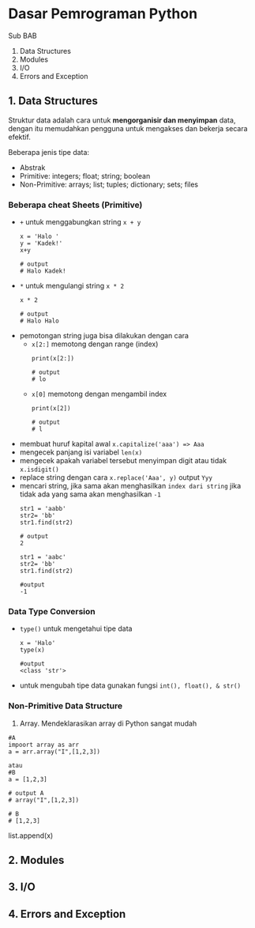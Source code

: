 # Dasar Pemrograman Python
Sub BAB 
1. Data Structures
2. Modules
3. I/O
4. Errors and Exception

## 1. Data Structures
Struktur data adalah cara untuk __mengorganisir dan menyimpan__ data, dengan itu memudahkan pengguna untuk mengakses dan bekerja secara efektif. 

Beberapa jenis tipe data:
- Abstrak
- Primitive: integers; float; string; boolean
- Non-Primitive: arrays; list; tuples; dictionary; sets; files

### Beberapa cheat Sheets (Primitive)
- `+` untuk menggabungkan string `x + y`
  ```
  x = 'Halo '
  y = 'Kadek!'
  x+y

  # output
  # Halo Kadek!
  ```
- `*` untuk mengulangi string `x * 2`
  ```
  x * 2
  
  # output
  # Halo Halo
  ```
- pemotongan string juga bisa dilakukan dengan cara 
  - `x[2:]` memotong dengan range (index)
    ```
    print(x[2:])
    
    # output
    # lo
    ```
  - `x[0]` memotong dengan mengambil index
    ```
    print(x[2])
    
    # output
    # l
    ```
- membuat huruf kapital awal `x.capitalize('aaa') => Aaa`
- mengecek panjang isi variabel `len(x)`
- mengecek apakah variabel tersebut menyimpan digit atau tidak `x.isdigit()`
- replace string dengan cara `x.replace('Aaa', y)` output `Yyy`
- mencari string, jika sama akan menghasilkan `index dari string` jika tidak ada yang sama akan menghasilkan `-1`
  ```
  str1 = 'aabb'
  str2= 'bb'
  str1.find(str2)
  
  # output
  2
  
  str1 = 'aabc'
  str2= 'bb' 
  str1.find(str2)
  
  #output 
  -1
  ```

### Data Type Conversion
- `type()` untuk mengetahui tipe data
  ```
  x = 'Halo'
  type(x)
  
  #output
  <class 'str'>
  ```
-  untuk mengubah tipe data gunakan fungsi `int(), float(), & str()`

### Non-Primitive Data Structure
1. Array. Mendeklarasikan array di Python sangat mudah
```
#A
impoort array as arr
a = arr.array("I",[1,2,3])

atau
#B
a = [1,2,3]

# output A
# array("I",[1,2,3])

# B
# [1,2,3]
```

list.append(x) 

## 2. Modules

## 3. I/O

## 4. Errors and Exception
